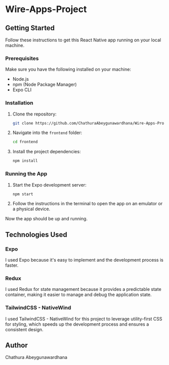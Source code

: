 # Wire-Apps-Project

## Getting Started

Follow these instructions to get this React Native app running on your local machine.

### Prerequisites

Make sure you have the following installed on your machine:

- Node.js
- npm (Node Package Manager)
- Expo CLI

### Installation

1. Clone the repository:

   ```sh
   git clone https://github.com/ChathuraAbeygunawardhana/Wire-Apps-Project.git
   ```

2. Navigate into the `frontend` folder:

   ```sh
   cd frontend
   ```

3. Install the project dependencies:
   ```sh
   npm install
   ```

### Running the App

1. Start the Expo development server:

   ```sh
   npm start
   ```

2. Follow the instructions in the terminal to open the app on an emulator or a physical device.

Now the app should be up and running.

## Technologies Used

### Expo

I used Expo because it's easy to implement and the development process is faster.

### Redux

I used Redux for state management because it provides a predictable state container, making it easier to manage and debug the application state.

### TailwindCSS - NativeWind

I used TailwindCSS - NativeWind for this project to leverage utility-first CSS for styling, which speeds up the development process and ensures a consistent design.

## Author

Chathura Abeygunawardhana

